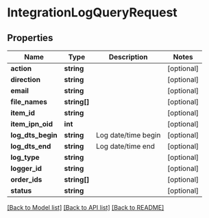 # IntegrationLogQueryRequest

## Properties
Name | Type | Description | Notes
------------ | ------------- | ------------- | -------------
**action** | **string** |  | [optional] 
**direction** | **string** |  | [optional] 
**email** | **string** |  | [optional] 
**file_names** | **string[]** |  | [optional] 
**item_id** | **string** |  | [optional] 
**item_ipn_oid** | **int** |  | [optional] 
**log_dts_begin** | **string** | Log date/time begin | [optional] 
**log_dts_end** | **string** | Log date/time end | [optional] 
**log_type** | **string** |  | [optional] 
**logger_id** | **string** |  | [optional] 
**order_ids** | **string[]** |  | [optional] 
**status** | **string** |  | [optional] 

[[Back to Model list]](../README.md#documentation-for-models) [[Back to API list]](../README.md#documentation-for-api-endpoints) [[Back to README]](../README.md)


